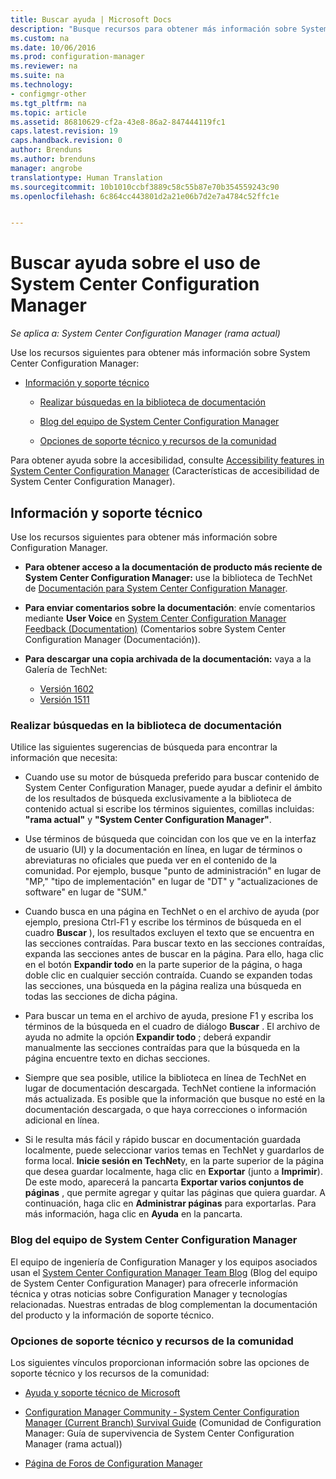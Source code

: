 ```yaml
---
title: Buscar ayuda | Microsoft Docs
description: "Busque recursos para obtener más información sobre System Center Configuration Manager."
ms.custom: na
ms.date: 10/06/2016
ms.prod: configuration-manager
ms.reviewer: na
ms.suite: na
ms.technology:
- configmgr-other
ms.tgt_pltfrm: na
ms.topic: article
ms.assetid: 86810629-cf2a-43e8-86a2-847444119fc1
caps.latest.revision: 19
caps.handback.revision: 0
author: Brenduns
ms.author: brenduns
manager: angrobe
translationtype: Human Translation
ms.sourcegitcommit: 10b1010ccbf3889c58c55b87e70b354559243c90
ms.openlocfilehash: 6c864cc443801d2a21e06b7d2e7a4784c52ffc1e


---
```

# <a name="find-help-for-using-system-center-configuration-manager"></a>Buscar ayuda sobre el uso de System Center Configuration Manager

*Se aplica a: System Center Configuration Manager (rama actual)*

Use los recursos siguientes para obtener más información sobre System Center Configuration Manager:  

-   [Información y soporte técnico](#bkmk_Info)  

    -   [Realizar búsquedas en la biblioteca de documentación](#BKMK_SearchTips)  

    -   [Blog del equipo de System Center Configuration Manager](#BKMK_ProductGroupBlog)  

    -   [Opciones de soporte técnico y recursos de la comunidad](#BKMK_SupportOptions)

  Para obtener ayuda sobre la accesibilidad, consulte [Accessibility features in System Center Configuration Manager](../../core/understand/accessibility-features.md) (Características de accesibilidad de System Center Configuration Manager).

##  <a name="a-namebkmkinfoa-information-and-support"></a><a name="bkmk_Info"></a> Información y soporte técnico  
 Use los recursos siguientes para obtener más información sobre Configuration Manager.  

-   **Para obtener acceso a la documentación de producto más reciente de System Center Configuration Manager:** use la biblioteca de TechNet de [Documentación para System Center Configuration Manager](http://go.microsoft.com/fwlink/p/?LinkId=691974).  

-   **Para enviar comentarios sobre la documentación**: envíe comentarios mediante **User Voice** en [System Center Configuration Manager Feedback (Documentation)](https://configurationmanager.uservoice.com/forums/300492-ideas/category/112371-documentation) (Comentarios sobre System Center Configuration Manager (Documentación)).  

-   **Para descargar una copia archivada de la documentación:** vaya a la Galería de TechNet:

    - [Versión 1602](https://gallery.technet.microsoft.com/documentation-for-system-ea90eaf1)
    - [Versión 1511](https://gallery.technet.microsoft.com/documentation-for-system-ea90eaf1)

###  <a name="a-namebkmksearchtipsa-search-the-documentation-library"></a><a name="BKMK_SearchTips"></a> Realizar búsquedas en la biblioteca de documentación  
 Utilice las siguientes sugerencias de búsqueda para encontrar la información que necesita:  

-   Cuando use su motor de búsqueda preferido para buscar contenido de System Center Configuration Manager, puede ayudar a definir el ámbito de los resultados de búsqueda exclusivamente a la biblioteca de contenido actual si escribe los términos siguientes, comillas incluidas: **"rama actual"** y **"System Center Configuration Manager"**.  

-   Use términos de búsqueda que coincidan con los que ve en la interfaz de usuario (UI) y la documentación en línea, en lugar de términos o abreviaturas no oficiales que pueda ver en el contenido de la comunidad. Por ejemplo, busque "punto de administración" en lugar de "MP," "tipo de implementación" en lugar de "DT" y "actualizaciones de software" en lugar de "SUM."  

-   Cuando busca en una página en TechNet o en el archivo de ayuda (por ejemplo, presiona Ctrl-F1 y escribe los términos de búsqueda en el cuadro **Buscar** ), los resultados excluyen el texto que se encuentra en las secciones contraídas. Para buscar texto en las secciones contraídas, expanda las secciones antes de buscar en la página. Para ello, haga clic en el botón **Expandir todo** en la parte superior de la página, o haga doble clic en cualquier sección contraída. Cuando se expanden todas las secciones, una búsqueda en la página realiza una búsqueda en todas las secciones de dicha página.  

-   Para buscar un tema en el archivo de ayuda, presione F1 y escriba los términos de la búsqueda en el cuadro de diálogo **Buscar** . El archivo de ayuda no admite la opción **Expandir todo** ; deberá expandir manualmente las secciones contraídas para que la búsqueda en la página encuentre texto en dichas secciones.  

-   Siempre que sea posible, utilice la biblioteca en línea de TechNet en lugar de documentación descargada. TechNet contiene la información más actualizada. Es posible que la información que busque no esté en la documentación descargada, o que haya correcciones o información adicional en línea.  

-   Si le resulta más fácil y rápido buscar en documentación guardada localmente, puede seleccionar varios temas en TechNet y guardarlos de forma local. **Inicie sesión en TechNet**y, en la parte superior de la página que desea guardar localmente, haga clic en **Exportar** (junto a **Imprimir**). De este modo, aparecerá la pancarta **Exportar varios conjuntos de páginas** , que permite agregar y quitar las páginas que quiera guardar. A continuación, haga clic en **Administrar páginas** para exportarlas. Para más información, haga clic en **Ayuda** en la pancarta.  

###  <a name="a-namebkmkproductgroupbloga-the-system-center-configuration-manager-team-blog"></a><a name="BKMK_ProductGroupBlog"></a> Blog del equipo de System Center Configuration Manager  
 El equipo de ingeniería de Configuration Manager y los equipos asociados usan el [System Center Configuration Manager Team Blog](http://go.microsoft.com/fwlink/?LinkId=191941) (Blog del equipo de System Center Configuration Manager) para ofrecerle información técnica y otras noticias sobre Configuration Manager y tecnologías relacionadas. Nuestras entradas de blog complementan la documentación del producto y la información de soporte técnico.  

###  <a name="a-namebkmksupportoptionsa-support-options-and-community-resources"></a><a name="BKMK_SupportOptions"></a> Opciones de soporte técnico y recursos de la comunidad  
 Los siguientes vínculos proporcionan información sobre las opciones de soporte técnico y los recursos de la comunidad:  

-   [Ayuda y soporte técnico de Microsoft](http://go.microsoft.com/fwlink/?LinkId=243064)  

-   [Configuration Manager Community - System Center Configuration Manager (Current Branch) Survival Guide](http://social.technet.microsoft.com/wiki/contents/articles/33035.system-center-configuration-manager-current-branch-survival-guide.aspx ) (Comunidad de Configuration Manager: Guía de supervivencia de System Center Configuration Manager (rama actual))  

-   [Página de Foros de Configuration Manager](https://social.technet.microsoft.com/Forums/en-US/home?category=ConfigMgrCB)  



<!--HONumber=Dec16_HO3-->


